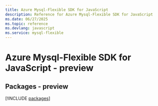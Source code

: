 ```yaml
---
title: Azure Mysql-Flexible SDK for JavaScript
description: Reference for Azure Mysql-Flexible SDK for JavaScript
ms.date: 06/27/2025
ms.topic: reference
ms.devlang: javascript
ms.service: mysql-flexible
---
```

# Azure Mysql-Flexible SDK for JavaScript - preview
## Packages - preview
[!INCLUDE [packages](mysql-flexible-index.md)]